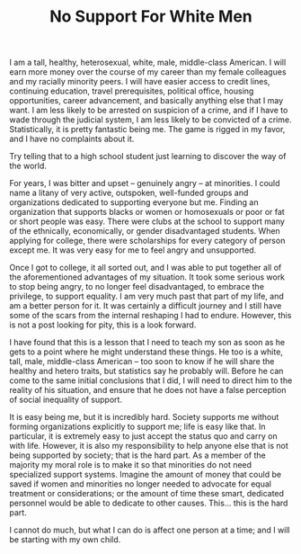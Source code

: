 ﻿---
layout: post
title: No Support For White Men
---

I am a tall, healthy, heterosexual, white, male, middle-class American. I will earn more money over the course of my career than my female colleagues and my racially minority peers. I will have easier access to credit lines, continuing education, travel prerequisites, political office, housing opportunities, career advancement, and basically anything else that I may want. I am less likely to be arrested on suspicion of a crime, and if I have to wade through the judicial system, I am less likely to be convicted of a crime. Statistically, it is pretty fantastic being me. The game is rigged in my favor, and I have no complaints about it.

Try telling that to a high school student just learning to discover the way of the world.

For years, I was bitter and upset – genuinely angry – at minorities. I could name a litany of very active, outspoken, well-funded groups and organizations dedicated to supporting everyone but me. Finding an organization that supports blacks or women or homosexuals or poor or fat or short people was easy. There were clubs at the school to support many of the ethnically, economically, or gender disadvantaged students. When applying for college, there were scholarships for every category of person except me. It was very easy for me to feel angry and unsupported.

Once I got to college, it all sorted out, and I was able to put together all of the aforementioned advantages of my situation. It took some serious work to stop being angry, to no longer feel disadvantaged, to embrace the privilege, to support equality. I am very much past that part of my life, and am a better person for it. It was certainly a difficult journey and I still have some of the scars from the internal reshaping I had to endure. However, this is not a post looking for pity, this is a look forward.

I have found that this is a lesson that I need to teach my son as soon as he gets to a point where he might understand these things. He too is a white, tall, male, middle-class American – too soon to know if he will share the healthy and hetero traits, but statistics say he probably will. Before he can come to the same initial conclusions that I did, I will need to direct him to the reality of his situation, and ensure that he does not have a false perception of social inequality of support.

It is easy being me, but it is incredibly hard. Society supports me without forming organizations explicitly to support me; life is easy like that. In particular, it is extremely easy to just accept the status quo and carry on with life. However, it is also my responsibility to help anyone else that is not being supported by society; that is the hard part. As a member of the majority my moral role is to make it so that minorities do not need specialized support systems. Imagine the amount of money that could be saved if women and minorities no longer needed to advocate for equal treatment or considerations; or the amount of time these smart, dedicated personnel would be able to dedicate to other causes. This… this is the hard part.

I cannot do much, but what I can do is affect one person at a time; and I will be starting with my own child.
